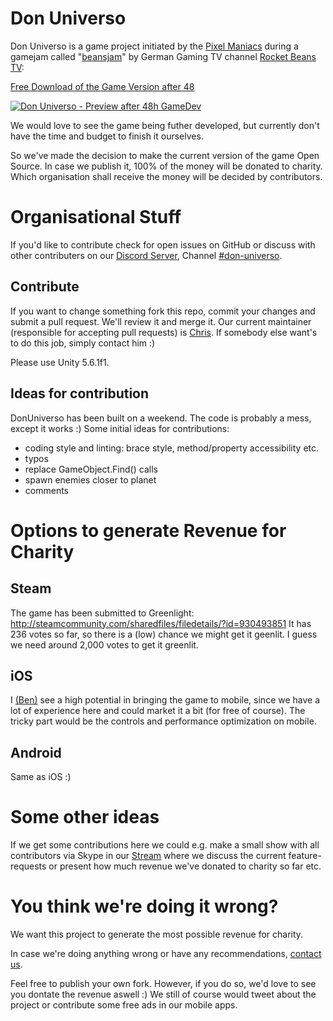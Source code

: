 # Don Universo

Don Universo is a game project initiated by the [Pixel Maniacs](https://twitter.com/pixel_maniacs) during a gamejam called "[beansjam](http://jams.gamejolt.io/beansjam)" by German Gaming TV channel [Rocket Beans TV](https://www.rocketbeans.tv):

[Free Download of the Game Version after 48](http://gamejolt.com/games/don_universo/257535)

[![Don Universo - Preview after 48h GameDev](http://pixel-maniacs.com/uploads/donuniverso2.gif)](http://www.youtube.com/watch?v=R9mJScr46g8)

We would love to see the game being futher developed, but currently don't have the time and budget to finish it ourselves.

So we've made the decision to make the current version of the game Open Source.
In case we publish it, 100% of the money will be donated to charity.
Which organisation shall receive the money will be decided by contributors.

# Organisational Stuff

If you'd like to contribute check for open issues on GitHub or discuss with other contributers on our [Discord Server](https://discord.gg/ghxmFzj), Channel [#don-universo](https://discordapp.com/channels/235374231938924545/316945649901764628).

## Contribute

If you want to change something fork this repo, commit your changes and submit a pull request. We'll review it and merge it. Our current maintainer (responsible for accepting pull requests) is [Chris](https://twitter.com/hinzundcode). If somebody else want's to do this job, simply contact him :)

Please use Unity 5.6.1f1.

## Ideas for contribution

DonUniverso has been built on a weekend. The code is probably a mess, except it works :)
Some initial ideas for contributions:

- coding style and linting: brace style, method/property accessibility etc.
- typos
- replace GameObject.Find() calls
- spawn enemies closer to planet
- comments

# Options to generate Revenue for Charity

## Steam

The game has been submitted to Greenlight:
http://steamcommunity.com/sharedfiles/filedetails/?id=930493851
It has 236 votes so far, so there is a (low) chance we might get it geenlit. I guess we need around 2,000 votes to get it greenlit.

## iOS

I [(Ben)](https://twitter.com/blochmann) see a high potential in bringing the game to mobile, since we have a lot of experience here and could market it a bit (for free of course).
The tricky part would be the controls and performance optimization on mobile.

## Android

Same as iOS :)

# Some other ideas

If we get some contributions here we could e.g. make a small show with all contributors via Skype in our [Stream](https://www.twitch.tv/pixel_maniacs) where
we discuss the current feature-requests or present how much revenue we've donated to charity so far etc.

# You think we're doing it wrong?

We want this project to generate the most possible revenue for charity.

In case we're doing anything wrong or have any recommendations, [contact us](https://twitter.com/pixel_maniacs).

Feel free to publish your own fork. However, if you do so, we'd love to see you dontate the revenue aswell :)
We still of course would tweet about the project or contribute some free ads in our mobile apps.
